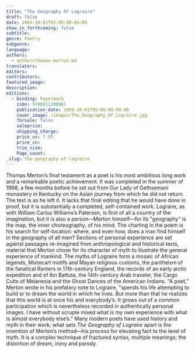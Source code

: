 ```yaml
---
title: "The Geography Of Lograire"
draft: false
date: 1969-10-01T05:00:00-04:00
show_in_forthcoming: false
subtitle:
genre: Poetry
subgenre:
language:
authors:
  - author/thomas-merton.md
translators:
editors:
contributors:
featured_image:
description:
editions:
  - binding: Paperback
    isbn: 9780811200981
    publication_date: 1969-10-01T05:00:00-04:00
    cover_image: /images/The_Geography_Of_Lograire.jpg
    forsale: false
    saleprice:
    shipping_charge:
    price_us: 7.95
    price_cn:
    trim_size:
    Page_count:
_slug: the-geography-of-lograire
---
```


Thomas Merton’s final testament as a poet is his most ambitious long work and a remarkable poetic achievement. It was completed in the summer of 1968, a few months before he set out from Our Lady of Gethsemani monastery in Kentucky on the Asian journey from which he did not return. The text is as he left it. It lacks that final editing that he would have done in proof, but it is substantially a completed, self-contained work. Lograire, as with William Carlos Williams’s Paterson, is first of all a country of the imagination, but it is also a person––Merton himself––for its "geography" is the map, the inner choreography, of his mind. The charting in the poem is his search for self-location: where, and even how, does a man find himself in the geography of all men? Sections of personal experience are set against passages re-imagined from anthropological and historical texts, material that Merton chose for its character of myth to illustrate the general experience of mankind. The myths of Lograire form a mosaic of African legends, Mixtecart motifs and Mayan religious customs, the pantheism of the fanatical Ranters in 17th-century England, the records of an early arctic expedition and of Ibn Battuta, the 14th-century Arab traveler, the Cargo Cults of Melanesia and the Ghost Dances of the American Indians. "A poet," Merton wrote in his prefatory note to Lograire, "spends his life attempting to build or to dream the world in which he lives. But more than that he realizes that this world is at once his and everybody’s. It grows out of a common participation which is nevertheless recorded in authentically personal images. I have without scruple mixed what is my own experience with what is almost everybody else’s." Many modern poets have used history and myth in their work; what sets _The Geography of Lograire_ apart is the invention of Merton’s method––his process for elevating fact to the level of myth. It is a complex technique of fractured syntax, multiple meanings; the distortion of dream, irony and parody.

